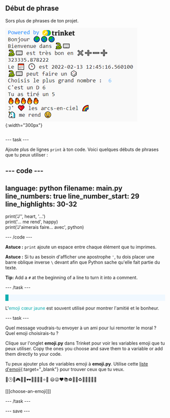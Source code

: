 ## Début de phrase

<div style="display: flex; flex-wrap: wrap">
<div style="flex-basis: 200px; flex-grow: 1; margin-right: 15px;">
Sors plus de phrases de ton projet.
</div>
<div>

![Quelques nouvelles lignes d'impression dans la zone de sortie avec des emoji et des phrases textuelles.](images/sentence_starter.png){:width="300px"} 

</div>
</div>

--- task ---

Ajoute plus de lignes `print` à ton code. Voici quelques débuts de phrases que tu peux utiliser :

--- code ---
---
language: python filename: main.py line_numbers: true line_number_start: 29
line_highlights: 30-32
---

print('J\'', heart, '...')   
print('... me rend', happy)   
print('J\'aimerais faire... avec', python)

--- /code ---

**Astuce :** `print` ajoute un espace entre chaque élément que tu imprimes.

**Astuce :** Si tu as besoin d'afficher une apostrophe `'`, tu dois placer une barre oblique inverse `\` devant afin que Python sache qu'elle fait partie du texte.

**Tip:** Add a `#` at the beginning of a line to turn it into a comment.

--- /task ---

<p style="border-left: solid; border-width:10px; border-color: #0faeb0; background-color: aliceblue; padding: 10px;">

L'<span style="color: #0faeb0">emoji cœur jaune</span> est souvent utilisé pour montrer l'amitié et le bonheur.</p>

--- task ---

Quel message voudrais-tu envoyer à un ami pour lui remonter le moral ? Quel emoji choisirais-tu ?

Clique sur l'onglet **emoji.py** dans Trinket pour voir les variables emoji que tu peux utiliser. Copy the ones you choose and save them to a variable or add them directly to your code.

Tu peux ajouter plus de variables emoji à **emoji.py**. Utilise cette [liste d'emoji](https://unicode.org/emoji/charts/full-emoji-list.html){:target="_blank"} pour trouver ceux que tu veux.

📅🕒🎨🎮🔬🎉🕶️🎲🦄🚀💯⭐💛 😃😜❤️📚⚽🎾👟♻️🌳🔥✨🥺🌈

[[[choose-an-emoji]]]

--- /task ---

--- save ---
